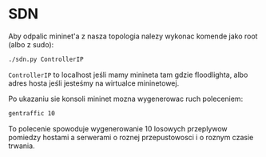 # SDN

Aby odpalic mininet'a z nasza topologia nalezy wykonac komende jako root (albo z sudo):
```bash
./sdn.py ControllerIP
```

```ControllerIP``` to localhost jeśli mamy minineta tam gdzie floodlighta, albo adres hosta jeśli jesteśmy na wirtualce mininetowej.

Po ukazaniu sie konsoli mininet mozna wygenerowac ruch poleceniem:
```bash
gentraffic 10
```
To polecenie spowoduje wygenerowanie 10 losowych przeplywow pomiedzy hostami a serwerami o roznej przepustowosci i o roznym czasie trwania.
